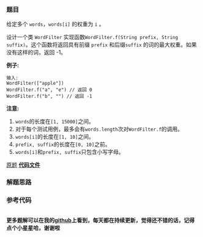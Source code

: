 ### 题目
给定多个 `words`，`words[i]` 的权重为 `i` 。

设计一个类 `WordFilter` 实现函数`WordFilter.f(String prefix, String
suffix)`。这个函数将返回具有前缀 `prefix` 和后缀`suffix` 的词的最大权重。如果没有这样的词，返回 -1。

**例子:**

    
    
    输入:
    WordFilter(["apple"])
    WordFilter.f("a", "e") // 返回 0
    WordFilter.f("b", "") // 返回 -1
    

**注意:**

  1. `words`的长度在`[1, 15000]`之间。
  2. 对于每个测试用例，最多会有`words.length`次对`WordFilter.f`的调用。
  3. `words[i]`的长度在`[1, 10]`之间。
  4. `prefix, suffix`的长度在`[0, 10]`之前。
  5. `words[i]`和`prefix, suffix`只包含小写字母。

[原题](https://leetcode-cn.com/problems/prefix-and-suffix-search/)    **[代码文件]()**


### 解题思路




### 参考代码

```go


```




**更多题解可以在我的[github](https://github.com/LZH139/leetcode_Go)上看到，每天都在持续更新，觉得还不错的话，记得点个小星星哈，谢谢啦**
